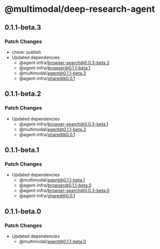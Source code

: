 # @multimodal/deep-research-agent

## 0.1.1-beta.3

### Patch Changes

- chore: publish
- Updated dependencies
  - @agent-infra/browser-search@0.0.3-beta.2
  - @agent-infra/browser@0.1.1-beta.1
  - @multimodal/agent@0.1.1-beta.3
  - @agent-infra/shared@0.0.1

## 0.1.1-beta.2

### Patch Changes

- Updated dependencies
  - @agent-infra/browser-search@0.0.3-beta.1
  - @multimodal/agent@0.1.1-beta.2
  - @agent-infra/shared@0.0.1

## 0.1.1-beta.1

### Patch Changes

- Updated dependencies
  - @multimodal/agent@0.1.1-beta.1
  - @agent-infra/browser@0.1.1-beta.0
  - @agent-infra/browser-search@0.0.3-beta.0
  - @agent-infra/shared@0.0.1

## 0.1.1-beta.0

### Patch Changes

- Updated dependencies
  - @multimodal/agent@0.1.1-beta.0
